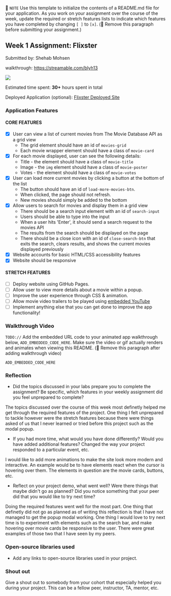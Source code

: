 📝 `NOTE` Use this template to initialize the contents of a README.md file for your application. As you work on your assignment over the course of the week, update the required or stretch features lists to indicate which features you have completed by changing `[ ]` to `[x]`. (🚫 Remove this paragraph before submitting your assignment.)

## Week 1 Assignment: Flixster

Submitted by: Shehab Mohsen

walkthrough: https://streamable.com/blyh13

![](https://streamable.com/blyh13)

Estimated time spent: **30+** hours spent in total

Deployed Application (optional): [Flixster Deployed Site](ADD_LINK_HERE)

### Application Features

#### CORE FEATURES

- [x] User can view a list of current movies from The Movie Database API as a grid view
  - The grid element should have an id of `movies-grid`
  - Each movie wrapper element should have a class of `movie-card`
- [x] For each movie displayed, user can see the following details:
  - Title - the element should have a class of `movie-title`
  - Image - the `img` element should have a class of `movie-poster`
  - Votes - the element should have a class of `movie-votes`
- [x] User can load more current movies by clicking a button at the bottom of the list
  - The button should have an id of `load-more-movies-btn`.
  - When clicked, the page should not refresh.
  - New movies should simply be added to the bottom
- [x] Allow users to search for movies and display them in a grid view
  - There should be a search input element with an id of `search-input`
  - Users should be able to type into the input
  - When a user hits 'Enter', it should send a search request to the movies API
  - The results from the search should be displayed on the page
  - There should be a close icon with an id of `close-search-btn` that exits the search, clears results, and shows the current movies displayed previously
- [x] Website accounts for basic HTML/CSS accessibility features
- [x] Website should be responsive

#### STRETCH FEATURES

- [ ] Deploy website using GitHub Pages.
- [ ] Allow user to view more details about a movie within a popup.
- [ ] Improve the user experience through CSS & animation.
- [ ] Allow movie video trailers to be played using [embedded YouTube](https://support.google.com/youtube/answer/171780?hl=en)
- [ ] Implement anything else that you can get done to improve the app functionality!

### Walkthrough Video

`TODO://` Add the embedded URL code to your animated app walkthrough below, `ADD_EMBEDDED_CODE_HERE`. Make sure the video or gif actually renders and animates when viewing this README. (🚫 Remove this paragraph after adding walkthrough video)

`ADD_EMBEDDED_CODE_HERE`

### Reflection

- Did the topics discussed in your labs prepare you to complete the assignment? Be specific, which features in your weekly assignment did you feel unprepared to complete?

The topics discussed over the course of this week most definetly helped me get through the required features of the project. One thing I felt unprepared to tackle however were the stretch features because there were things asked of us that I never learned or tried before this project such as the modal popup. 

- If you had more time, what would you have done differently? Would you have added additional features? Changed the way your project responded to a particular event, etc.

I would like to add more animations to make the site look more modern and interactive. An example would be to have elements react when the cursor is hovering over them. The elements in question are the movie cards, buttons, etc.

- Reflect on your project demo, what went well? Were there things that maybe didn't go as planned? Did you notice something that your peer did that you would like to try next time?

Doing the required features went well for the most part. One thing that definetly did not go as planned as of writing this reflection is that I have not managed to get the popup modal working. One thing I would love to try next time is to experiment with elements such as the search bar, and make hovering over movie cards be responsive to the user. There were great examples of those two that I have seen by my peers. 

### Open-source libraries used

- Add any links to open-source libraries used in your project.

### Shout out

Give a shout out to somebody from your cohort that especially helped you during your project. This can be a fellow peer, instructor, TA, mentor, etc.
